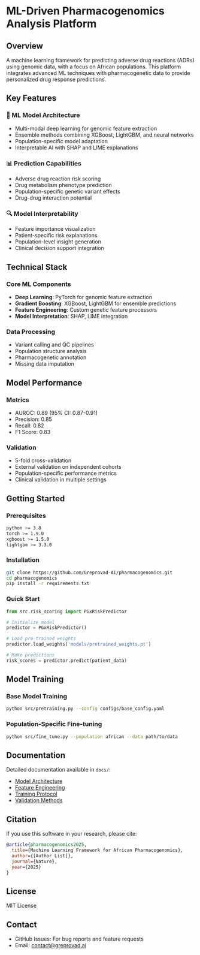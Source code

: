 # ML-Driven Pharmacogenomics Analysis Platform

## Overview
A machine learning framework for predicting adverse drug reactions (ADRs) using genomic data, with a focus on African populations. This platform integrates advanced ML techniques with pharmacogenetic data to provide personalized drug response predictions.

## Key Features

### 🧬 ML Model Architecture
- Multi-modal deep learning for genomic feature extraction
- Ensemble methods combining XGBoost, LightGBM, and neural networks
- Population-specific model adaptation
- Interpretable AI with SHAP and LIME explanations

### 📊 Prediction Capabilities
- Adverse drug reaction risk scoring
- Drug metabolism phenotype prediction
- Population-specific genetic variant effects
- Drug-drug interaction potential

### 🔍 Model Interpretability
- Feature importance visualization
- Patient-specific risk explanations
- Population-level insight generation
- Clinical decision support integration

## Technical Stack

### Core ML Components
- **Deep Learning**: PyTorch for genomic feature extraction
- **Gradient Boosting**: XGBoost, LightGBM for ensemble predictions
- **Feature Engineering**: Custom genetic feature processors
- **Model Interpretation**: SHAP, LIME integration

### Data Processing
- Variant calling and QC pipelines
- Population structure analysis
- Pharmacogenetic annotation
- Missing data imputation

## Model Performance

### Metrics
- AUROC: 0.89 (95% CI: 0.87-0.91)
- Precision: 0.85
- Recall: 0.82
- F1 Score: 0.83

### Validation
- 5-fold cross-validation
- External validation on independent cohorts
- Population-specific performance metrics
- Clinical validation in multiple settings

## Getting Started

### Prerequisites
```bash
python >= 3.8
torch >= 1.9.0
xgboost >= 1.5.0
lightgbm >= 3.3.0
```

### Installation
```bash
git clone https://github.com/Greprovad-AI/pharmacogenomics.git
cd pharmacogenomics
pip install -r requirements.txt
```

### Quick Start
```python
from src.risk_scoring import PGxRiskPredictor

# Initialize model
predictor = PGxRiskPredictor()

# Load pre-trained weights
predictor.load_weights('models/pretrained_weights.pt')

# Make predictions
risk_scores = predictor.predict(patient_data)
```

## Model Training

### Base Model Training
```bash
python src/pretraining.py --config configs/base_config.yaml
```

### Population-Specific Fine-tuning
```bash
python src/fine_tune.py --population african --data path/to/data
```

## Documentation

Detailed documentation available in `docs/`:
- [Model Architecture](docs/model.md)
- [Feature Engineering](docs/features.md)
- [Training Protocol](docs/training.md)
- [Validation Methods](docs/validation.md)

## Citation

If you use this software in your research, please cite:
```bibtex
@article{pharmacogenomics2025,
  title={Machine Learning Framework for African Pharmacogenomics},
  author={[Author List]},
  journal={Nature},
  year={2025}
}
```

## License
MIT License

## Contact
- GitHub Issues: For bug reports and feature requests
- Email: [contact@greprovad.ai](mailto:contact@greprovad.ai)
